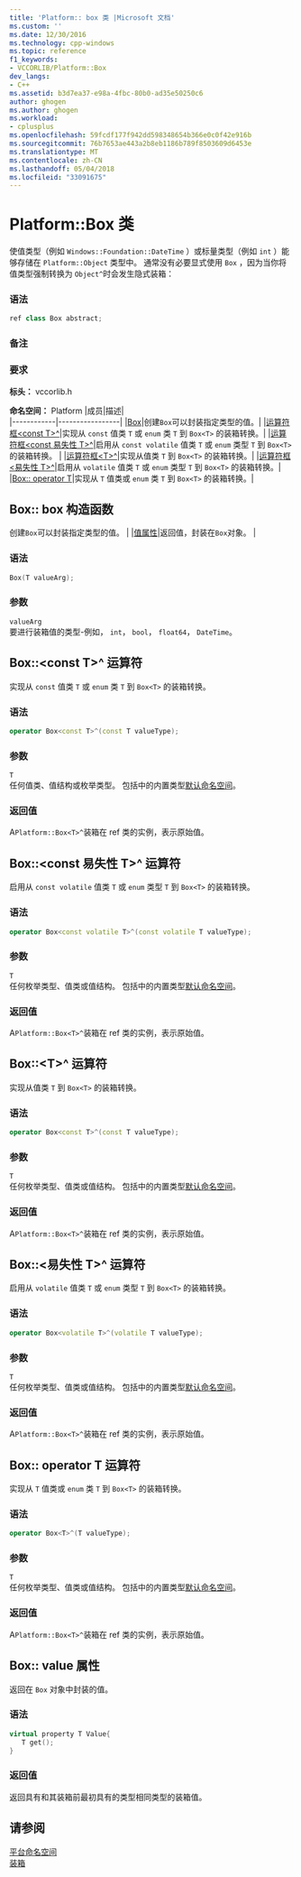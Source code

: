 ```yaml
---
title: 'Platform:: box 类 |Microsoft 文档'
ms.custom: ''
ms.date: 12/30/2016
ms.technology: cpp-windows
ms.topic: reference
f1_keywords:
- VCCORLIB/Platform::Box
dev_langs:
- C++
ms.assetid: b3d7ea37-e98a-4fbc-80b0-ad35e50250c6
author: ghogen
ms.author: ghogen
ms.workload:
- cplusplus
ms.openlocfilehash: 59fcdf177f942dd598348654b366e0c0f42e916b
ms.sourcegitcommit: 76b7653ae443a2b8eb1186b789f8503609d6453e
ms.translationtype: MT
ms.contentlocale: zh-CN
ms.lasthandoff: 05/04/2018
ms.locfileid: "33091675"
---
```

# <a name="platformbox-class"></a>Platform::Box 类
使值类型（例如 `Windows::Foundation::DateTime` ）或标量类型（例如 `int` ）能够存储在 `Platform::Object` 类型中。 通常没有必要显式使用 `Box` ，因为当你将值类型强制转换为 `Object^`时会发生隐式装箱：  
  
### <a name="syntax"></a>语法  
  
```cpp  
ref class Box abstract;  
```  
  ### <a name="remarks"></a>备注  
  
### <a name="requirements"></a>要求  
 **标头：** vccorlib.h  
  
 **命名空间：** Platform
|成员|描述|  
|------------|-----------------|
|[Box](#ctor)|创建`Box`可以封装指定类型的值。|
|[运算符框&lt;const T&gt;^](#box-const-t)|实现从 `const` 值类 `T` 或 `enum` 类 `T` 到 `Box<T>` 的装箱转换。|
|[运算符框&lt;const 易失性 T&gt;^](#box-const-volatile-t)|启用从 `const volatile` 值类 `T` 或 `enum` 类型 `T` 到 `Box<T>` 的装箱转换。 |
|[运算符框&lt;T&gt;^](#box-t)|实现从值类 `T` 到 `Box<T>` 的装箱转换。|
|[运算符框&lt;易失性 T&gt;^](#box-volatile-t)|启用从 `volatile` 值类 `T` 或 `enum` 类型 `T` 到 `Box<T>` 的装箱转换。|
|[Box:: operator T](#t)|实现从 `T` 值类或 `enum` 类 `T` 到 `Box<T>` 的装箱转换。| 
## <a name="ctor"></a> Box:: box 构造函数
创建`Box`可以封装指定类型的值。 | |[值属性](#value)|返回值，封装在`Box`对象。 |  
### <a name="syntax"></a>语法  
  
```cpp  
Box(T valueArg);  
```  
  
### <a name="parameters"></a>参数  
 `valueArg`  
 要进行装箱值的类型-例如， `int`， `bool`， `float64`， `DateTime`。  
  

## <a name="box-const-t"></a> Box::&lt;const T&gt;^ 运算符
实现从 `const` 值类 `T` 或 `enum` 类 `T` 到 `Box<T>` 的装箱转换。  
  
### <a name="syntax"></a>语法  
  
```cpp  
operator Box<const T>^(const T valueType);  
```  
  
### <a name="parameters"></a>参数  
 `T`  
 任何值类、值结构或枚举类型。 包括中的内置类型[默认命名空间](../cppcx/default-namespace.md)。  
  
### <a name="return-value"></a>返回值  
 A`Platform::Box<T>^`装箱在 ref 类的实例，表示原始值。  
  
## <a name="box-const-volatile-t"></a> Box::&lt;const 易失性 T&gt;^ 运算符
启用从 `const volatile` 值类 `T` 或 `enum` 类型 `T` 到 `Box<T>` 的装箱转换。  
  
### <a name="syntax"></a>语法  
  
```cpp  
operator Box<const volatile T>^(const volatile T valueType);  
```  
  
### <a name="parameters"></a>参数  
 `T`  
 任何枚举类型、值类或值结构。 包括中的内置类型[默认命名空间](../cppcx/default-namespace.md)。  
  
### <a name="return-value"></a>返回值  
 A`Platform::Box<T>^`装箱在 ref 类的实例，表示原始值。  
  
## <a name="box-t"></a> Box::&lt;T&gt;^ 运算符
实现从值类 `T` 到 `Box<T>` 的装箱转换。  
  
### <a name="syntax"></a>语法  
  
```cpp  
operator Box<const T>^(const T valueType);  
```  
  
### <a name="parameters"></a>参数  
 `T`  
 任何枚举类型、值类或值结构。 包括中的内置类型[默认命名空间](../cppcx/default-namespace.md)。  
  
### <a name="return-value"></a>返回值  
 A`Platform::Box<T>^`装箱在 ref 类的实例，表示原始值。  
  
## <a name="box-volatile-t"></a> Box::&lt;易失性 T&gt;^ 运算符
启用从 `volatile` 值类 `T` 或 `enum` 类型 `T` 到 `Box<T>` 的装箱转换。  
  
### <a name="syntax"></a>语法  
  
```cpp  
operator Box<volatile T>^(volatile T valueType);  
```  
  
### <a name="parameters"></a>参数  
 `T`  
 任何枚举类型、值类或值结构。 包括中的内置类型[默认命名空间](../cppcx/default-namespace.md)。  
  
### <a name="return-value"></a>返回值  
 A`Platform::Box<T>^`装箱在 ref 类的实例，表示原始值。  
  
## <a name="t"></a>  Box:: operator T 运算符
实现从 `T` 值类或 `enum` 类 `T` 到 `Box<T>` 的装箱转换。  
  
### <a name="syntax"></a>语法  
  
```cpp  
operator Box<T>^(T valueType);  
```  
  
### <a name="parameters"></a>参数  
 `T`  
 任何枚举类型、值类或值结构。 包括中的内置类型[默认命名空间](../cppcx/default-namespace.md)。  
  
### <a name="return-value"></a>返回值  
 A`Platform::Box<T>^`装箱在 ref 类的实例，表示原始值。  
  

## <a name="value"></a> Box:: value 属性
返回在 `Box` 对象中封装的值。  
  
### <a name="syntax"></a>语法  
  
```cpp  
virtual property T Value{  
   T get();  
}  
```  
  
### <a name="return-value"></a>返回值  
 返回具有和其装箱前最初具有的类型相同类型的装箱值。  
  
  
## <a name="see-also"></a>请参阅  
 [平台命名空间](../cppcx/platform-namespace-c-cx.md)   
 [装箱](../cppcx/boxing-c-cx.md)